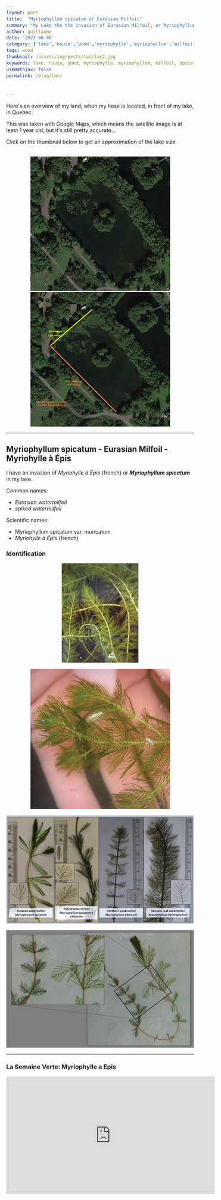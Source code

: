 ```yaml
---
layout: post
title:  "Myriophyllum spicatum or Eurasian Milfoil"
summary: "My Lake the the invasion of Eurasian Milfoil, or Myriophyllum spicatum"
author: guillaume
date: '2023-06-08'
category: ['lake','house','pond','myriophylle','myriophyllum','milfoil','spicatum']
tags: wood
thumbnail: /assets/img/posts/lac/lac2.jpg
keywords: lake, house, pond, myriophylle, myriophyllum, milfoil, spicatum
usemathjax: false
permalink: /blog/lac/


---
```


Here's an overview of my land, when my hose is located, in front of my lake, in Quebec.

This was taken with Google Maps, which means the satellite image is at least 1 year old, but it's still pretty accurate... 

Click on the thumbnail below to get an approximation of the lake size.

<br>

<center>
<a href="https://arsscriptum.github.io/assets/img/posts/lac/lac_up_big.png"><img src="/assets/img/posts/lac/lac_up_small.png" style="width:375px;height:360px;" alt="lac"></a>
<a href="https://arsscriptum.github.io/assets/img/posts/lac/lac_dimensions_big.png"><img src="/assets/img/posts/lac/lac_dimensions_small.png" style="width:375px height:360px;" alt="lac dimension"></a>
</center>


---------------------------------------------------------------------------------------------------------

## Myriophyllum spicatum -  Eurasian Milfoil - Myriohylle à Épis

I have an invasion of *Myriohylle à Épis* (french) or ***Myriophyllum spicatum***  in my lake.

Common names: 
 - *Eurasian watermilfoil*
 - *spiked watermilfoil*

Scientific names: 
 - Myriophyllum spicatum var. muricatum
 - *Myriohylle à Épis* (french)


### Identification

<center>
<img
     src="/assets/img/posts/lac/myriophylle2.jpg"
     alt="myriophylle a epis" />

<img
     src="/assets/img/posts/lac/myriophylle3.jpg"
     alt="myriophylle a epis" />


<img
     src="/assets/img/posts/lac/myriophylle4.png"
     alt="myriophylle a epis" />


<img
     src="/assets/img/posts/lac/myriophylle5.png"
     alt="myriophylle a epis" />

</center>




---------------------------------------------------------------------------------------------------------


<div class="col-lg-8 offset-md-2">

<h3>La Semaine Verte: Myriophylle a Epis</h3>

<iframe width="560" height="315" src="https://www.youtube.com/watch?v=lHdjJ0dmTpo" title="Myriophylle a Epis" frameborder="0" allow="accelerometer; autoplay; clipboard-write; encrypted-media; gyroscope; picture-in-picture" allowfullscreen></iframe>

	